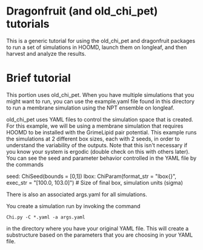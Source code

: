 # Dragonfruit (and old_chi_pet) tutorials

This is a generic tutorial for using the old_chi_pet and dragonfruit packages to
run a set of simulations in HOOMD, launch them on longleaf, and then harvest and
analyze the results.

# Brief tutorial
This portion uses old_chi_pet. When you have multiple simulations that you might want to run,
you can use the example.yaml file found in this directory to run a membrane simulation using the
NPT ensemble on longleaf.

old_chi_pet uses YAML files to control the simulation space that is created. For this example, we will
be using a membrane simulation that requires HOOMD to be installed with the GrimeLipid pair potential. This
example runs the simulations at 2 different box sizes, each with 2 seeds, in order to understand the variability
of the outputs. Note that this isn't necessary if you know your system is ergodic (double check on this with others
later). You can see the seed and parameter behavior controlled in the YAML file by the commands

  seed: ChiSeed(bounds = [0,1])
  lbox: ChiParam(format_str = "lbox{}", exec_str = "[100.0, 103.0]") # Size of final box, simulation units (sigma)

There is also an associated args.yaml for all simulations.

You create a simulation run by invoking the command

    Chi.py -C *.yaml -a args.yaml

in the directory where you have your original YAML file. This will create a substructure based on the
parameters that you are choosing in your YAML file.
